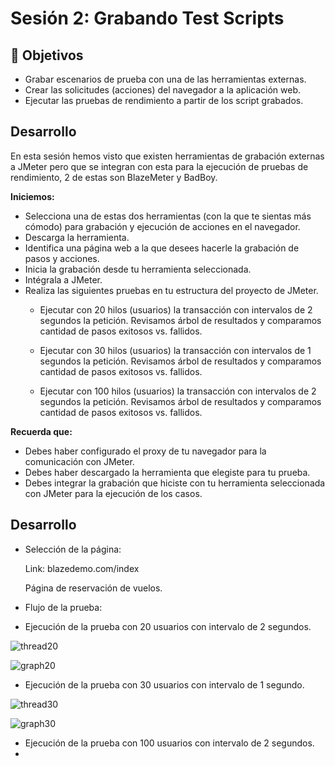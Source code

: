 # Sesión 2: Grabando Test Scripts

## :dart: Objetivos

* Grabar escenarios de prueba con una de las herramientas externas.
* Crear las solicitudes (acciones) del navegador a la aplicación web.
* Ejecutar las pruebas de rendimiento a partir de los script grabados.

## Desarrollo

En esta sesión hemos visto que existen herramientas de grabación externas a JMeter pero que se integran con esta para la ejecución de pruebas de rendimiento, 2 de estas son BlazeMeter y BadBoy.

**Iniciemos:**

* Selecciona una de estas dos herramientas (con la que te sientas más cómodo) para grabación y ejecución de acciones en el navegador.
* Descarga la herramienta.
* Identifica una página web a la que desees hacerle la grabación de pasos y acciones.
* Inicia la grabación desde tu herramienta seleccionada.
* Intégrala a JMeter.
* Realiza las siguientes pruebas en tu estructura del proyecto de JMeter.
    - Ejecutar con 20 hilos (usuarios) la transacción con intervalos de 2 segundos la petición.
        Revisamos árbol de resultados y comparamos cantidad de pasos exitosos vs. fallidos.

    - Ejecutar con 30 hilos (usuarios) la transacción con intervalos de 1 segundos la petición.
        Revisamos árbol de resultados y comparamos cantidad de pasos exitosos vs. fallidos.

    - Ejecutar con 100 hilos (usuarios) la transacción con intervalos de 2 segundos la petición.
        Revisamos árbol de resultados y comparamos cantidad de pasos exitosos vs. fallidos.

**Recuerda que:**

* Debes haber configurado el proxy de tu navegador para la comunicación con JMeter.
* Debes haber descargado la herramienta que elegiste para tu prueba.
* Debes integrar la grabación que hiciste con tu herramienta seleccionada con JMeter para la ejecución de los casos.

## Desarrollo
- Selección de la página: 
    
    Link: blazedemo.com/index
    
    Página de reservación de vuelos.
    
- Flujo de la prueba: 
- Ejecución de la prueba con 20 usuarios con intervalo de 2 segundos.

![thread20](https://user-images.githubusercontent.com/77414220/170131683-2c751a88-53d5-40ce-9b3b-faf6ab7613ef.PNG)

![graph20](https://user-images.githubusercontent.com/77414220/170131716-b556ceeb-f9d8-4a6e-8641-fe32bb2dcab4.PNG)

- Ejecución de la prueba con 30 usuarios con intervalo de 1 segundo.

![thread30](https://user-images.githubusercontent.com/77414220/170132019-133f8c77-7b03-4bb4-8f48-217a79745c93.PNG)

![graph30](https://user-images.githubusercontent.com/77414220/170132038-47f8101a-65c9-4c1e-abe6-8e370a5be89a.PNG)

- Ejecución de la prueba con 100 usuarios con intervalo de 2 segundos.
- 
